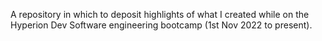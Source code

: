 A repository in which to deposit highlights of what I created while on the Hyperion Dev Software engineering bootcamp (1st Nov 2022 to present).
